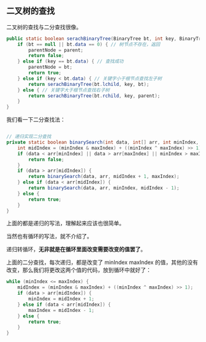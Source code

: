 ## 二叉树的查找

二叉树的查找与二分查找很像。

```java
public static boolean serachBinaryTree(BinaryTree bt, int key, BinaryTree parent) {
    if (bt == null || bt.data == 0) { // 树节点不存在，返回
        parentNode = parent;
        return false;
    } else if (key == bt.data) { // 查找成功
        parentNode = bt;
        return true;
    } else if (key < bt.data) { // 关键字小于根节点查找左子树
        return serachBinaryTree(bt.lchild, key, bt);
    } else { // 关键字大于根节点查找右子树
        return serachBinaryTree(bt.rchild, key, parent);
    }
}
```

我们看一下二分查找法：

```java

// 递归实现二分查找
private static boolean binarySearch(int data, int[] arr, int minIndex, int maxIndex) {
    int midIndex = (minIndex & maxIndex) + ((minIndex ^ maxIndex) >> 1);
    if (data < arr[minIndex] || data > arr[maxIndex] || minIndex > maxIndex) {
        return false;
    }
    if (data > arr[midIndex]) {
        return binarySearch(data, arr, midIndex + 1, maxIndex);
    } else if (data < arr[midIndex]) {
        return binarySearch(data, arr, minIndex, midIndex - 1);
    } else {
        return true;
    }
}

```

上面的都是递归的写法，理解起来应该也很简单。

当然也有循环的写法，就不介绍了。

递归转循环，**无非就是在循环里面改变需要改变的值罢了**。

上面的二分查找，每次递归，都是改变了  minIndex maxIndex 的值，其他的没有改变，那么我们将更改这两个值的代码，放到循环中就好了：

```java
while (minIndex <= maxIndex) {
    midIndex = (minIndex & maxIndex) + ((minIndex ^ maxIndex) >> 1);
    if (data > arr[midIndex]) {
        minIndex = midIndex + 1;
    } else if (data < arr[midIndex]) {
        maxIndex = midIndex - 1;
    } else {
        return true;
    }
}
```

